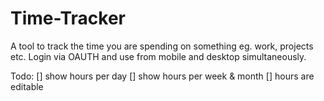 # Time-Tracker

A tool to track the time you are spending on something eg. work, projects etc.
Login via OAUTH and use from mobile and desktop simultaneously.

Todo:
[] show hours per day
[] show hours per week & month
[] hours are editable